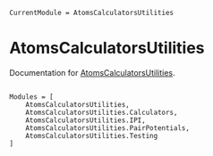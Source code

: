 ```@meta
CurrentModule = AtomsCalculatorsUtilities
```

# AtomsCalculatorsUtilities

Documentation for [AtomsCalculatorsUtilities](https://github.com/tjjarvinen/AtomsCalculatorsUtilities.jl).

```@index
```

```@autodocs
Modules = [
    AtomsCalculatorsUtilities,
    AtomsCalculatorsUtilities.Calculators,
    AtomsCalculatorsUtilities.IPI,
    AtomsCalculatorsUtilities.PairPotentials,
    AtomsCalculatorsUtilities.Testing
]
```
